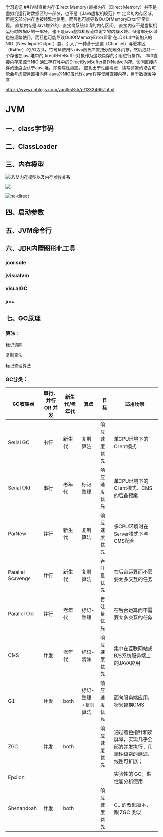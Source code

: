 学习笔记
##JVM直接内存(Direct Memory)
直接内存（Direct Memory）并不是虚拟机运行时数据区的一部分，也不是《Java虚拟机规范》中
定义的内存区域。但是这部分内存也被频繁地使用，而且也可能导致OutOfMemoryError异常出现。
直接内存是Java堆外的、直接向系统申请的内存区间。
直接内存不是虚拟机运行时数据区的一部分，也不是java虚拟机规范中定义的内存区域。但这部分区域也被频繁使用，而且也可能导致OutOfMemoryError异常 在JDK1.4中新加入的NIO（New Input/Output）类，引入了一种基于通道（Channel）与缓冲区（Buffer）的I/O方式，它可以使用Native函数库直接分配堆外内存，然后通过一个存储在java堆中的DirectByteBuffer对象作为这块内存的引用进行操作。
###直接内存来源于NIO
通过存在堆中的DirectByteBuffer操作Native内存。访问直接内存的速度会优于Java堆。即读写性能高。
因此出于性能考虑，读写频繁的场合可能会考虑使用直接内存
Java的NIO库允许Java程序使用直接内存，用于数据缓冲区

https://www.cnblogs.com/yanl55555/p/13334667.html

# JVM

## 一、class字节码

## 二、ClassLoader

## 三、内存模型

![JVM内存模型以及内存参数关系](C:\360极速浏览器下载\JVM内存模型以及内存参数关系.png)

![](C:\360极速浏览器下载\DirectCachePool.png)

![no-direct](C:\360极速浏览器下载\no-direct.png)

## 四、启动参数

## 五、JVM命令行

## 六、JDK内置图形化工具

### jconsole

### jvisualvm

### visualGC

### jmc

## 七、GC原理

### 算法：

标记清除

复制算法

标记整理算法

### GC分类：

| GC收集器           | 串行、并行 OR 并发 | 新生代/老年代 | 算法               | 目标         | 适用场景                                                     |
| ------------------ | ------------------ | ------------- | ------------------ | ------------ | ------------------------------------------------------------ |
| Serial GC          | 串行               | 新生代        | 复制算法           | 响应速度优先 | 单CPU环境下的Client模式                                      |
| Serial Old         | 串行               | 老年代        | 标记-整理          | 响应速度优先 | 单CPU环境下的Client模式、CMS的后备预案                       |
| ParNew             | 并行               | 新生代        | 复制算法           | 响应速度优先 | 多CPU环境时在Server模式下与CMS配合                           |
| Parallel  Scavenge | 并行               | 新生代        | 复制算法           | 吞吐量优先   | 在后台运算而不需要太多交互的任务                             |
| Parallel Old       | 并行               | 老年代        | 标记-整理          | 吞吐量优先   | 在后台运算而不需要太多交互的任务                             |
| CMS                | 并发               | 老年代        | 标记-清除          | 响应速度优先 | 集中在互联网站或B/S系统服务端上的JAVA应用                    |
| G1                 | 并发               | both          | 标记-整理+复制算法 | 响应速度优先 | 面向服务端应用，将来替换CMS                                  |
| ZGC                | 并发               | both          |                    | 响应速度优先 | 通过着色指针和读屏障，实现几乎全部的并发执行，几毫秒级别的延迟，线性可扩展； |
| Epsilon            |                    |               |                    |              | 实验性的 GC，供性能分析使用                                  |
| Shenandoah         | 并发               | both          |                    | 响应速度优先 | G1 的改进版本，跟 ZGC 类似                                   |

